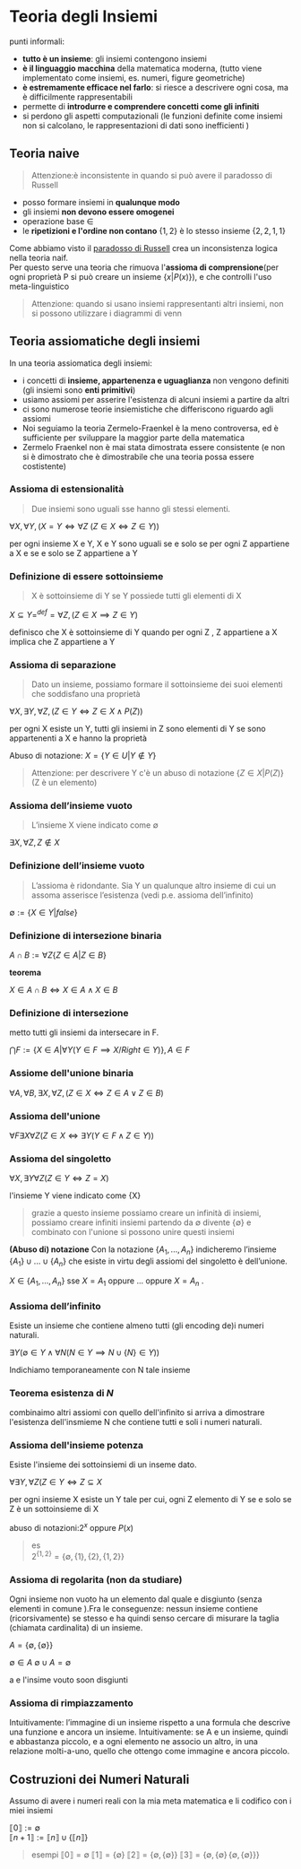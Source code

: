 # Teoria degli Insiemi

punti informali:  
- **tutto è un insieme**: gli insiemi contengono insiemi
- **è il linguaggio macchina** della matematica moderna, (tutto viene implementato come insiemi, es. numeri, figure geometriche)
- **è estremamente efficace nel farlo**: si riesce a descrivere ogni cosa, ma è difficilmente rappresentabili 
- permette di **introdurre e comprendere concetti come gli infiniti**
- si perdono gli aspetti computazionali (le funzioni definite come insiemi non si calcolano, le rappresentazioni di dati sono inefficienti ) 

## Teoria naive

> Attenzione:è inconsistente in quando si può avere il paradosso di Russell

- posso formare insiemi in **qualunque modo**
- gli insiemi **non devono essere omogenei**
- operazione base $\in$
- le **ripetizioni e l'ordine non contano** $\{1,2\} \text{  è lo stesso insieme }  \{2,2,1,1\}$

Come abbiamo visto il [paradosso di Russell](#paradosso-di-russell) crea un inconsistenza logica nella teoria naif.  
Per questo serve una teoria che rimuova l'**assioma di comprensione**(per ogni proprietà P si può creare un insieme $\{x | P(x)\}$), e che controlli l'uso meta-linguistico

> Attenzione: quando si usano insiemi rappresentanti altri insiemi, non si possono utilizzare i diagrammi di venn


## Teoria assiomatiche degli insiemi 

In una teoria assiomatica degli insiemi:  
- i concetti di **insieme, appartenenza e uguaglianza** non vengono definiti (gli insiemi sono **enti primitivi**)
- usiamo assiomi per asserire l'esistenza di alcuni insiemi a partire da altri
- ci sono numerose teorie insiemistiche che differiscono riguardo agli assiomi
- Noi seguiamo la teoria Zermelo-Fraenkel è la meno controversa, ed è sufficiente per sviluppare la maggior parte della matematica
- Zermelo Fraenkel non è mai stata dimostrata essere consistente (e non si è dimostrato che è dimostrabile che una teoria possa essere costistente)

### Assioma di estensionalità

> Due insiemi sono uguali sse hanno gli stessi elementi.  

$\forall X ,\forall Y ,(X = Y \iff \forall Z \text{ }(Z \in X \iff  Z\in Y ))$

per ogni insieme X e Y, X e Y sono uguali se e solo se per ogni Z appartiene a X e se e solo se Z appartiene a Y

### Definizione di essere sottoinsieme

> X è sottoinsieme di Y se Y possiede tutti gli elementi di X

$X \subseteq Y =^{def}= \forall Z, (Z \in X \implies Z \in Y)$


definisco che X è sottoinsieme di Y quando per ogni Z , Z appartiene a X implica che Z appartiene a Y


### Assioma di separazione

> Dato un insieme, possiamo formare il sottoinsieme dei suoi elementi che soddisfano una proprietà

$\forall X ,\exists Y ,\forall Z ,(Z \in Y \iff Z \in X \wedge P (Z ))$

per ogni X esiste un Y, tutti gli insiemi in Z sono elementi di Y se sono appartenenti a X e hanno la proprietà

Abuso di notazione: $X =\{Y \in U| Y \notin Y\}$

> Attenzione: per descrivere Y c'è un abuso di notazione $\{Z \in X |P(Z)\}$ (Z è un elemento)

### Assioma dell’insieme vuoto

> L’insieme X viene indicato come $\emptyset$

$\exists X ,\forall Z ,Z \notin X$

### Definizione dell’insieme vuoto

> L’assioma è ridondante. Sia Y un qualunque altro insieme di cui un assoma asserisce l’esistenza (vedi p.e. assioma dell’infinito)

$\emptyset {:=} \{X \in Y |false\}$

### Definizione di intersezione binaria


$A \cap B {:=} \forall Z\{Z\in A |Z\in B\}$

**teorema**

$X \in A \cap B \iff X \in A \wedge X \in B$

### Definizione di intersezione

metto tutti gli insiemi da intersecare in F.

$\bigcap F {:=} \{ X \in A | \forall Y (Y \in F \implies X/Right \in Y) \}, A \in F$

### Assiome dell'unione binaria

$\forall A,\forall B,\exists X ,\forall Z ,(Z \in X \iff Z \in A \vee Z \in B)$

### Assioma dell'unione 

$\forall F \exists X \forall Z (Z\in X \iff \exists Y (Y \in F \wedge Z \in Y))$

### Assioma del singoletto

$\forall X, \exists Y \forall Z (Z \in Y \iff Z = X)$

l'insieme Y viene indicato come {X}

> grazie a questo insieme possiamo creare un infinità di insiemi,
> possiamo creare infiniti insiemi partendo da $\emptyset$ divente $\{\emptyset\}$  e combinato con l'unione si possono unire questi insiemi 

**(Abuso di) notazione**
Con la notazione $\{A_1, . . . , A_n\}$ indicheremo l’insieme $\{A_1\} \cup . . . \cup \{A_n\}$ che esiste in virtu degli assiomi del singoletto è dell’unione.

$X \in \{A_1,...,A_n\}$ sse $X=A_1$ oppure ... oppure $X=A_n$ .

### Assioma dell’infinito
Esiste un insieme che contiene almeno tutti (gli encoding de)i numeri naturali.

$\exists Y( \emptyset \in Y \wedge \forall N (N \in Y \implies N \cup \{N\} \in Y))$

Indichiamo temporaneamente con N tale insieme 



### Teorema esistenza di $N$

combinaimo altri assiomi con quello dell'infinito si arriva a dimostrare l'esistenza dell'insmieme N  che contiene tutti e soli i numeri naturali.

### Assioma dell'insieme potenza

Esiste l'insieme dei sottoinsiemi di un inseme dato.

$\forall \exists Y, \forall Z ( Z \in Y \iff Z \subseteq X$

per ogni insieme X esiste un Y tale per cui, ogni Z elemento di Y se e solo se Z è un sottoinsieme di X

abuso di notazioni:$2^x$ oppure $P(x)$

> es  
> $2^{\{1,2\}}= \{\emptyset, \{1\},\{2\},\{1,2\}\}$  

### Assioma di regolarita (non da studiare) 

Ogni insieme non vuoto ha un elemento dal quale e disgiunto (senza elementi in comune ).Fra le conseguenze: nessun insieme contiene (ricorsivamente) se stesso e ha quindi senso cercare di misurare la taglia (chiamata cardinalita) di un insieme.

$A=\{\emptyset , \{ \emptyset\}\}$

$\emptyset \in A$ 
$\emptyset \cup A = \emptyset$ 

a e l'insime vouto soon disgiunti

### Assioma di rimpiazzamento

Intuitivamente: l’immagine di un insieme rispetto a una formula che descrive una funzione e ancora un insieme. Intuitivamente: se A e un insieme, quindi  e abbastanza piccolo, e a ogni elemento ne associo un altro, in una relazione molti-a-uno, quello che ottengo come immagine e ancora piccolo.



## Costruzioni dei Numeri Naturali

Assumo di avere i numeri reali con la mia meta matematica e li codifico con i miei insiemi

$\llbracket 0 \rrbracket {:=} \emptyset$  
$\llbracket n+1 \rrbracket {:=} \llbracket n \rrbracket \cup \{\llbracket n \rrbracket \}$

> esempi
> $\llbracket 0 \rrbracket =\emptyset$
> $\llbracket 1 \rrbracket =\{\emptyset\}$
> $\llbracket 2 \rrbracket =\{\emptyset,\{\emptyset\}\}$
> $\llbracket 3 \rrbracket =\{\emptyset,\{\emptyset\}\,\{\emptyset,\{\emptyset\}\}\}$

